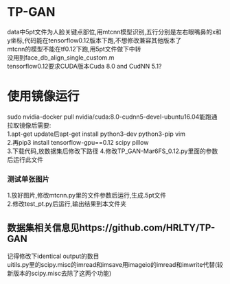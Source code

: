 # TP-GAN
data中5pt文件为人脸关键点部位,用mtcnn模型识别,五行分别是左右眼嘴鼻的x和y坐标,代码能在tensorflow0.12版本下跑,不想修改兼容其他版本了  
mtcnn的模型不能在tf0.12下跑,用5pt文件做下中转  
没用到face_db_align_single_custom.m  
tensorflow0.12要求CUDA版本Cuda 8.0 and CudNN 5.1?  
# 使用镜像运行
sudo nvidia-docker pull nvidia/cuda:8.0-cudnn5-devel-ubuntu16.04能跑通  
拉取镜像后需要:  
1.apt-get update后apt-get install python3-dev python3-pip vim  
2.再pip3 install tensorflow-gpu==0.12 scipy pillow  
3.下载代码,放数据集后修改下路径
4.修改TP_GAN-Mar6FS_0.12.py里面的参数后运行此文件
### 测试单张图片  
1.放好图片,修改mtcnn.py里的文件参数后运行,生成.5pt文件  
2.修改test_pt.py后运行,输出结果到本文件夹  
## 数据集相关信息见https://github.com/HRLTY/TP-GAN
记得修改下identical output的数目  
uitils.py里的scipy.misc的imread和imsave用imageio的imread和imwrite代替(较新版本的scipy.misc去除了这两个功能)
